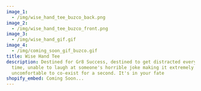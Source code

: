 ```yaml
---
image_1:
  - /img/wise_hand_tee_buzco_back.png
image_2:
  - /img/wise_hand_tee_buzco_front.png
image_3:
  - /img/wise_hand_gif.gif
image_4:
  - /img/coming_soon_gif_buzco.gif
title: Wise Hand Tee
description: Destined for Gr8 Success, destined to get distracted every single
  time, unable to laugh at someone's horrible joke making it extremely
  uncomfortable to co-exist for a second. It's in your fate
shopify_embed: Coming Soon...
---
```

